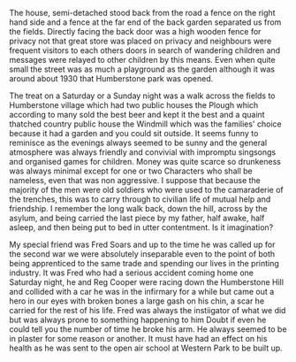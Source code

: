 The house, semi-detached stood back from the road a fence on the right hand side and a fence at the far end of the back garden separated us from the fields. Directly facing the back door was a high wooden fence for privacy not that great store was placed on privacy and neighbours were frequent visitors to each others doors in search of wandering children and messages were relayed to other children by this means. Even when quite small the street was as much a playground as the garden although it was around about 1930 that Humberstone park was opened.

The treat on a Saturday or a Sunday night was a walk across the fields to Humberstone village which had two public houses the Plough which according to many sold the best beer and kept it the best and a quaint thatched country public house the Windmill which was the families' choice because it had a garden and you  could sit outside. It seems funny to reminisce as the evenings always seemed to be sunny and the general atmosphere was always friendly and convivial with impromptu singsongs and organised games for children. Money was quite scarce so drunkeness was always minimal except for one or two Characters who shall be nameless, even that was non aggressive. I suppose that because the majority of the men were old soldiers who were used to the camaraderie of the trenches, this was to carry through to civilian life of mutual help and friendship. I remember the long walk back, down the hill, across by the asylum, and being carried the last piece by my father, half awake, half asleep, and then being put to bed in utter contentment. Is it imagination?

My special friend was Fred Soars and up to the time he was called up for the second war we were absolutely inseparable even to the point of both being apprenticed to the same trade and spending our lives in the printing industry. It was Fred who had a serious accident coming home one Saturday night, he and Reg Cooper were racing down the Humberstone Hill and collided with a car he was in the infirmary for a while but came out a hero in our eyes with broken bones a large gash on his chin, a scar he carried for the rest of his life. Fred was always the instiigator of what we did but was always prone to something happening to him Doubt if even he could tell you the number of time he broke his arm. He always seemed to be in plaster for some reason or another. It must have had an effect on his health as he was sent to the open air school at Western Park to be built up.

